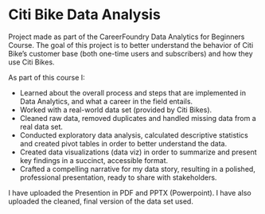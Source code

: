 # Citi Bike Data Analysis

Project made as part of the CareerFoundry Data Analytics for Beginners Course. 
The goal of this project is to better understand the behavior of Citi Bike’s customer base (both one-time
users and subscribers) and how they use Citi Bikes.

As part of this course I: 

* Learned about the overall process and steps that are implemented in Data Analytics, and what a career in the field entails. 
* Worked with a real-world data set (provided by Citi Bikes). 
* Cleaned raw data, removed duplicates and handled missing data from a real data set. 
* Conducted exploratory data analysis, calculated descriptive statistics and created pivot tables in order to better understand the data.
* Created data visualizations (data viz) in order to summarize and present key findings in a succinct, accessible format.
* Crafted a compelling narrative for my data story, resulting in a polished, professional presentation, ready to share with stakeholders.

I have uploaded the Presention in PDF and PPTX (Powerpoint). I have also uploaded the cleaned, final version of the data set used. 
